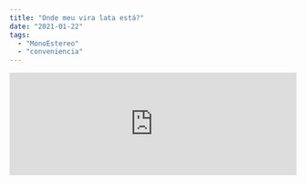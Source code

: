 ```yaml
---
title: "Onde meu vira lata está?"
date: "2021-01-22"
tags: 
  - "MonoEstereo"
  - "conveniencia"
---
```


<iframe src="https://anchor.fm/monoestereo/embed/episodes/Onde-meu-vira-lata-est-ejtm0d" height="180px" width="100%" frameborder="0" scrolling="no" style="width:100%; height:180px;"></iframe>
